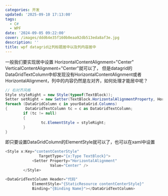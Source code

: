 ```yaml
---
categories: 开发
updated: '2025-09-10 17:13:00'
tags:
  - C#
  - WPF
date: '2024-09-05 09:22:00'
cover: /images/ddd64e35f160b0eaa92db513eda8af3e.jpg
description: ''
title: wpf datagrid让列标题居中以及列内容居中
---
```


一般我们要实现居中设置 HorizontalContentAlignment="Center" VerticalContentAlignment="Center"就可以了， 但是datagrid的DataGridTextColumn中却发现没有HorizontalContentAlignment或者HorizontalAlignment，列中的内容仍然是左对齐，如何处理才能居中呢？


```c#
// 右对齐风格
Style styleRight = new Style(typeof(TextBlock));
Setter setRight = new Setter(TextBlock.HorizontalAlignmentProperty, HorizontalAlignment.Right);styleRight.Setters.Add(setRight);
foreach (DataGridColumn c in yourDataGrid.Columns)
{        DataGridTextColumn tc = c as DataGridTextColumn;
        if (tc != null)        
        {
                tc.ElementStyle = styleRight;
        }
}
```


即只要设置DataGridColumn的ElementStyle就可以了，也可以在xaml中设置


```c#
<Style x:Key="contentCenterStyle"
               TargetType="{x:Type TextBlock}">
            <Setter Property="HorizontalAlignment"
                    Value="Center" />
        </Style>
```


```c#
<DataGridTextColumn Header="代码"
            ElementStyle="{StaticResource contentCenterStyle}"
            Binding="{Binding Name}"></DataGridTextColumn>
```


